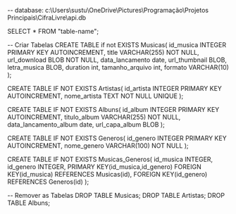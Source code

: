 -- database: c:\Users\sustu\OneDrive\Pictures\Programação\Projetos Principais\CifraLivre\api.db

SELECT * FROM "table-name";

-- Criar Tabelas
CREATE TABLE if not EXISTS Musicas(
    id_musica INTEGER PRIMARY KEY AUTOINCREMENT,
    title VARCHAR(255) NOT NULL,
    url_download BLOB NOT NULL,
    data_lancamento date,
    url_thumbnail BLOB,
    letra_musica BLOB,
    duration int,
    tamanho_arquivo int,
    formato VARCHAR(10)
);

CREATE TABLE IF NOT EXISTS Artistas(
    id_artista INTEGER PRIMARY KEY AUTOINCREMENT,
    nome_artista TEXT NOT NULL UNIQUE
);

CREATE TABLE IF NOT EXISTS Albuns(
    id_album INTEGER PRIMARY KEY AUTOINCREMENT,
    titulo_album VARCHAR(255) NOT NULL,
    data_lancamento_album date,
    url_capa_album BLOB
);


CREATE TABLE IF NOT EXISTS Generos(
    id_genero INTEGER PRIMARY KEY AUTOINCREMENT,
    nome_genero VARCHAR(100) NOT NULL
);

CREATE TABLE IF NOT EXISTS Musicas_Generos(
    id_musica INTEGER,
    id_genero INTEGER,
    PRIMARY KEY(id_musica,id_genero)
    FOREIGN KEY(id_musica) REFERENCES Musicas(id),
    FOREIGN KEY(id_genero) REFERENCES Generos(id)
);

-- Remover as Tabelas
DROP TABLE Musicas;
DROP TABLE Artistas;
DROP TABLE Albuns;

